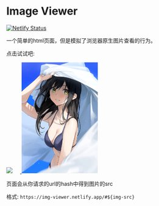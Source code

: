 # Image Viewer

[![Netlify Status](https://api.netlify.com/api/v1/badges/bba5e439-2e82-4b43-af18-164f23fd3617/deploy-status)](https://app.netlify.com/sites/img-viewer/deploys)

一个简单的html页面，但是模拟了浏览器原生图片查看的行为。

点击试试吧:

<a href="https://img-viewer.netlify.app/#https://i.pixiv.re/img-original/img/2022/05/14/02/00/17/98325199_p0.png" title="https://img-viewer.netlify.app/#https://i.pixiv.re/img-original/img/2022/05/14/02/00/17/98325199_p0.png" target="_blank">
    <img src="./assets/98325199_p0.png" style="width: 200px; margin-right: 20px">
</a>
<a href="https://img-viewer.netlify.app/#https://i.pixiv.re/img-original/img/2021/11/12/20/22/55/91752738_p0.jpg" title="https://img-viewer.netlify.app/#https://i.pixiv.re/img-original/img/2021/11/12/20/22/55/91752738_p0.jpg" target="_blank">
    <img src="./assets/91752738_p0.jpg" style="width: 200px;">
</a>

页面会从你请求的url的hash中得到图片的src

格式: `https://img-viewer.netlify.app/#${img-src}`
